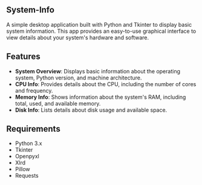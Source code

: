 ## System-Info

A simple desktop application built with Python and Tkinter to display basic system information. This app provides an easy-to-use graphical interface to view details about your system's hardware and software.

## Features

- **System Overview**: Displays basic information about the operating system, Python version, and machine architecture.
- **CPU Info**: Provides details about the CPU, including the number of cores and frequency.
- **Memory Info**: Shows information about the system's RAM, including total, used, and available memory.
- **Disk Info**: Lists details about disk usage and available space.

## Requirements
- Python 3.x
- Tkinter
- Openpyxl
- Xlrd
- Pillow
- Requests 
